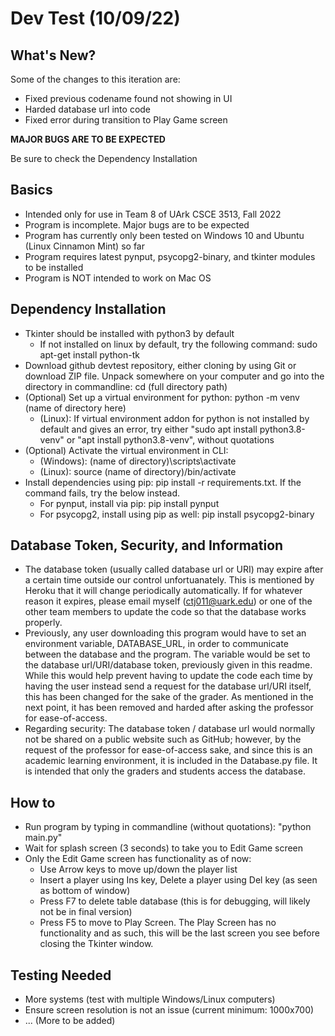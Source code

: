 # Dev Test (10/09/22)

## What's New?
Some of the changes to this iteration are:
* Fixed previous codename found not showing in UI
* Harded database url into code
* Fixed error during transition to Play Game screen

**MAJOR BUGS ARE TO BE EXPECTED**

Be sure to check the Dependency Installation


## Basics
* Intended only for use in Team 8 of UArk CSCE 3513, Fall 2022
* Program is incomplete. Major bugs are to be expected
* Program has currently only been tested on Windows 10 and Ubuntu (Linux Cinnamon Mint) so far
* Program requires latest pynput, psycopg2-binary, and tkinter modules to be installed
* Program is NOT intended to work on Mac OS

## Dependency Installation
* Tkinter should be installed with python3 by default
  * If not installed on linux by default, try the following command: sudo apt-get install python-tk
* Download github devtest repository, either cloning by using Git or download ZIP file. Unpack somewhere on your computer and go into the directory in commandline: cd (full directory path)
* (Optional) Set up a virtual environment for python: python -m venv (name of directory here)
  * (Linux): If virtual environment addon for python is not installed by default and gives an error, try either "sudo apt install python3.8-venv" or "apt install python3.8-venv", without quotations
* (Optional) Activate the virtual environment in CLI: 
  * (Windows): (name of directory)\scripts\activate
  * (Linux): source (name of directory)/bin/activate
* Install dependencies using pip: pip install -r requirements.txt. If the command fails, try the below instead.
  * For pynput, install via pip: pip install pynput
  * For psycopg2, install using pip as well: pip install psycopg2-binary
 
## Database Token, Security, and Information
* The database token (usually called database url or URI)  may expire after a certain time outside our control unfortuanately. This is mentioned by Heroku that it will change periodically automatically. If for whatever reason it expires, please email myself (ctj011@uark.edu) or one of the other team members to update the code so that the database works properly.
* Previously, any user downloading this program would have to set an environment variable, DATABASE_URL, in order to communicate between the database and the program. The variable would be set to the database url/URI/database token, previously given in this readme. While this would help prevent having to update the code each time by having the user instead send a request for the database url/URI itself, this has been changed for the sake of the grader. As mentioned in the next point, it has been removed and harded after asking the professor for ease-of-access.
* Regarding security: The database token / database url would normally not be shared on a public website such as GitHub; however, by the request of the professor for ease-of-access sake, and since this is an academic learning environment, it is included in the Database.py file. It is intended that only the graders and students access the database.

## How to
* Run program by typing in commandline (without quotations): "python main.py"
* Wait for splash screen (3 seconds) to take you to Edit Game screen
* Only the Edit Game screen has functionality as of now:
  * Use Arrow keys to move up/down the player list
  * Insert a player using Ins key, Delete a player using Del key (as seen as bottom of window)
  * Press F7 to delete table database (this is for debugging, will likely not be in final version)
  * Press F5 to move to Play Screen. The Play Screen has no functionality and as such, this will be the last screen you see before closing the Tkinter window.

## Testing Needed
* More systems (test with multiple Windows/Linux computers)
* Ensure screen resolution is not an issue (current minimum: 1000x700)
* ... (More to be added)
